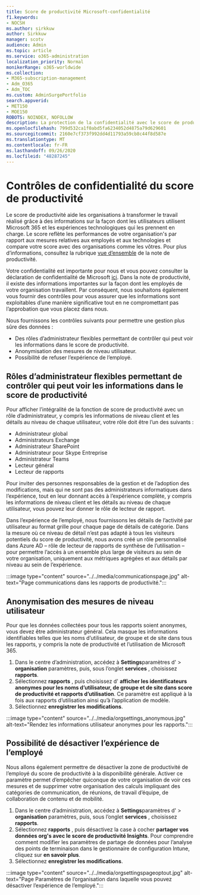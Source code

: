 ```yaml
---
title: Score de productivité Microsoft-confidentialité
f1.keywords:
- NOCSH
ms.author: sirkkuw
author: Sirkkuw
manager: scotv
audience: Admin
ms.topic: article
ms.service: o365-administration
localization_priority: Normal
monikerRange: o365-worldwide
ms.collection:
- M365-subscription-management
- Adm_O365
- Adm_TOC
ms.custom: AdminSurgePortfolio
search.appverid:
- MET150
- MOE150
ROBOTS: NOINDEX, NOFOLLOW
description: La protection de la confidentialité avec le score de productivité.
ms.openlocfilehash: 799d532ca1f0abd5fa6234052d4875a79d629601
ms.sourcegitcommit: 2160e7cf373f992dd4d11793a59cb8c44f8d587e
ms.translationtype: MT
ms.contentlocale: fr-FR
ms.lasthandoff: 09/26/2020
ms.locfileid: "48287245"
---
```

# <a name="privacy-controls-for-productivity-score"></a>Contrôles de confidentialité du score de productivité

Le score de productivité aide les organisations à transformer le travail réalisé grâce à des informations sur la façon dont les utilisateurs utilisent Microsoft 365 et les expériences technologiques qui les prennent en charge. Le score reflète les performances de votre organisation&#39;s par rapport aux mesures relatives aux employés et aux technologies et compare votre score avec des organisations comme les vôtres. Pour plus d’informations, consultez la rubrique [vue d’ensemble](productivity-score.md) de la note de productivité.

Votre confidentialité est importante pour nous et vous pouvez consulter la déclaration de confidentialité de Microsoft [ici](https://privacy.microsoft.com/privacystatement). Dans la note de productivité, il existe des informations importantes sur la façon dont les employés de votre organisation travaillent. Par conséquent, nous souhaitons également vous fournir des contrôles pour vous assurer que les informations sont exploitables d’une manière significative tout en ne compromettant pas l’approbation que vous placez dans nous.

Nous fournissons les contrôles suivants pour permettre une gestion plus sûre des données :

- Des rôles d’administrateur flexibles permettant de contrôler qui peut voir les informations dans le score de productivité.
- Anonymisation des mesures de niveau utilisateur.
- Possibilité de refuser l’expérience de l’employé.

## <a name="flexible-admin-roles-to-control-who-can-see-the-information-in-productivity-score"></a>Rôles d’administrateur flexibles permettant de contrôler qui peut voir les informations dans le score de productivité

Pour afficher l’intégralité de la fonction de score de productivité avec un rôle d’administrateur, y compris les informations de niveau client et les détails au niveau de chaque utilisateur, votre rôle doit être l’un des suivants :

- Administrateur global
- Administrateurs Exchange
- Administrateur SharePoint
- Administrateur pour Skype Entreprise
- Administrateur Teams
- Lecteur général
- Lecteur de rapports

Pour inviter des personnes responsables de la gestion et de l’adoption des modifications, mais qui ne sont pas des administrateurs informatiques dans l’expérience, tout en leur donnant accès à l’expérience complète, y compris les informations de niveau client et les détails au niveau de chaque utilisateur, vous pouvez leur donner le rôle de lecteur de rapport.

Dans l’expérience de l’employé, nous fournissons les détails de l’activité par utilisateur au format grille pour chaque page de détails de catégorie. Dans la mesure où ce niveau de détail n’est pas adapté à tous les visiteurs potentiels du score de productivité, nous avons créé un rôle personnalisé dans Azure AD – rôle de lecteur de rapports de synthèse de l’utilisation – pour permettre l’accès à un ensemble plus large de visiteurs au sein de votre organisation, uniquement aux métriques agrégées et aux détails par niveau au sein de l’expérience.

:::image type="content" source="../../media/communicationspage.jpg" alt-text="Page communications dans les rapports de productivité.":::

## <a name="anonymization-of-user-level-metrics"></a>Anonymisation des mesures de niveau utilisateur

Pour que les données collectées pour tous les rapports soient anonymes, vous devez être administrateur général. Cela masque les informations identifiables telles que les noms d’utilisateur, de groupe et de site dans tous les rapports, y compris la note de productivité et l’utilisation de Microsoft 365.

1. Dans le centre d’administration, accédez à **Settings**paramètres d'   >   **organisation** paramètres, puis, sous l’onglet **services** , choisissez **rapports**.
2. Sélectionnez  **rapports** , puis choisissez d'  **afficher les identificateurs anonymes pour les noms d’utilisateur, de groupe et de site dans score de productivité et rapports d’utilisation**. Ce paramètre est appliqué à la fois aux rapports d’utilisation ainsi qu’à l’application de modèle.
3. Sélectionnez  **enregistrer les modifications**.

:::image type="content" source="../../media/orgsettings_anonymous.jpg" alt-text="Rendez les informations utilisateur anonymes pour les rapports.":::

## <a name="capability-to-opt-out-of-employee-experience"></a>Possibilité de désactiver l’expérience de l’employé

Nous allons également permettre de désactiver la zone de productivité de l’employé du score de productivité à la disponibilité générale. Activer ce paramètre permet d’empêcher quiconque de votre organisation de voir ces mesures et de supprimer votre organisation des calculs impliquant des catégories de communication, de réunions, de travail d’équipe, de collaboration de contenu et de mobilité.

1. Dans le centre d’administration, accédez à **Settings**paramètres d'   >   **organisation** paramètres, puis, sous l’onglet **services** , choisissez **rapports**.
2. Sélectionnez  **rapports** , puis désactivez la case à cocher  **partager vos données org&#39;s avec le score de productivité Insights**. Pour comprendre comment modifier les paramètres de partage de données pour l’analyse des points de terminaison dans le gestionnaire de configuration Intune, cliquez sur **en savoir plus**.
3. Sélectionnez  **enregistrer les modifications**.

:::image type="content" source="../../media/orgsettingspageoptout.jpg" alt-text="Page Paramètres de l’organisation dans laquelle vous pouvez désactiver l’expérience de l’employé.":::